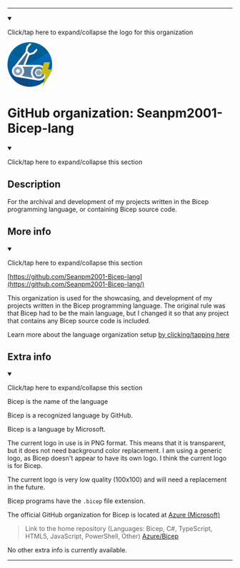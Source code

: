 
***

<!--
<details open><summary><p>Click/tap here to expand/collapse the full resolution (vector) logo for this project</p></summary>

![ failed to load. The file may be missing or corrupt. Check the file path for errors first.](/AdditionalInfo/2/Seanpm2001-Bicep-lang-lang/ML_logo.svg)

</details>

<details><summary><p>Click/tap here to expand/collapse the non-vector (raster) logo for this project</p></summary>
!-->

<!--

<details><summary><p lang="en">Click/tap here to expand/collapse the unused logo for this organization</p></summary>

![Bicep_300px.jpeg failed to load. The file may be missing or corrupt. Check the file path for errors first.](/AdditionalInfo/2/Seanpm2001-Bicep-lang/Unused/Bicep_300px.jpeg)

!-->
<!-- This logo is not in use, as it is 100x100 pixels smaller than the current one (400x400 pixels) however, I hope for a SVG version in the future.

!-->

</details>

<details open><summary><p lang="en">Click/tap here to expand/collapse the logo for this organization</p></summary>

![Bicep1_100px.png failed to load. The file may be missing or corrupt. Check the file path for errors first.](/AdditionalInfo/2/Seanpm2001-Bicep-lang/Bicep1_100px.png)

</details>

<!--
</details>
!-->

# GitHub organization: Seanpm2001-Bicep-lang

<details open><summary><p lang="en">Click/tap here to expand/collapse this section</p></summary>

## Description

For the archival and development of my projects written in the Bicep programming language, or containing Bicep source code.

</details>

## More info

<details open><summary><p lang="en">Click/tap here to expand/collapse this section</p></summary>

[https://github.com/Seanpm2001-Bicep-lang](https://github.com/Seanpm2001-Bicep-lang/)

This organization is used for the showcasing, and development of my projects written in the Bicep programming language. The original rule was that Bicep had to be the main language, but I changed it so that any project that contains any Bicep source code is included.

Learn more about the language organization setup [by clicking/tapping here](/AdditionalInfo/LanguageOrgs/README.md)

</details>

## Extra info

<details open><summary><p lang="en">Click/tap here to expand/collapse this section</p></summary>

Bicep is the name of the language

Bicep is a recognized language by GitHub.

Bicep is a language by Microsoft.

The current logo in use is in PNG format. This means that it is transparent, but it does not need background color replacement. I am using a generic logo, as Bicep doesn't appear to have its own logo. I think the current logo is for Bicep.

The current logo is very low quality (100x100) and will need a replacement in the future.

Bicep programs have the `.bicep` file extension.

The official GitHub organization for Bicep is located at [Azure (Microsoft)](https://github.com/Azure/)

> Link to the home repository (Languages: Bicep, C#, TypeScript, HTML5, JavaScript, PowerShell, Other) [Azure/Bicep](https://github.com/Azure/bicep/)

<!-- I currently cannot figure out what file extension Bicep programs use. !-->

<!-- The logo currently in use is in GIF format, but is not animated.!-->

<!--I don't know what Bicep-lang stands for, in the sense of programming languages. !-->

No other extra info is currently available.

</details>

***
